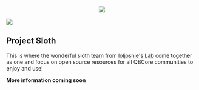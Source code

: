 <div align="center">
    <img width="auto" src="https://user-images.githubusercontent.com/91661118/153121740-17405fec-d845-4989-b87a-28514e9b446d.png" />
</div>
<br>
<div align="left">
    <img width="auto" src="https://user-images.githubusercontent.com/91661118/153122057-e0da9bcc-f1c5-407a-9388-0999fc6e80c2.png"/>
</div>

## Project Sloth
This is where the wonderful sloth team from [loljoshie's Lab](https://discord.gg/loljoshie) come together as one and focus on open source resources for all QBCore communities to enjoy and use!

<b>More information coming soon</b>
